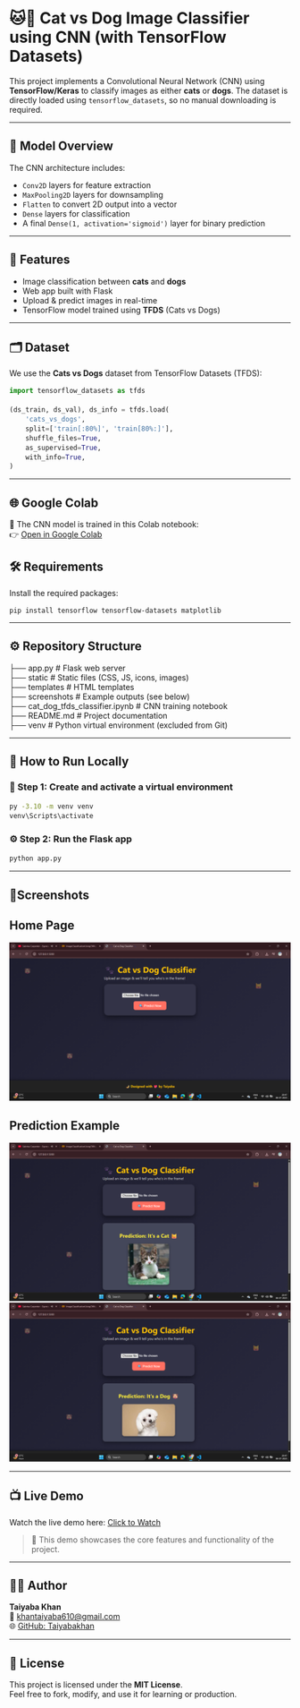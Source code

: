 # 🐱🐶 Cat vs Dog Image Classifier using CNN (with TensorFlow Datasets)

This project implements a Convolutional Neural Network (CNN) using **TensorFlow/Keras** to classify images as either **cats** or **dogs**. The dataset is directly loaded using `tensorflow_datasets`, so no manual downloading is required.

---

## 🧠 Model Overview

The CNN architecture includes:

- `Conv2D` layers for feature extraction
- `MaxPooling2D` layers for downsampling
- `Flatten` to convert 2D output into a vector
- `Dense` layers for classification
- A final `Dense(1, activation='sigmoid')` layer for binary prediction

---
## 🧠 Features

- Image classification between **cats** and **dogs**
- Web app built with Flask
- Upload & predict images in real-time
- TensorFlow model trained using **TFDS** (Cats vs Dogs)
---

## 🗂 Dataset

We use the **Cats vs Dogs** dataset from TensorFlow Datasets (TFDS):

```python
import tensorflow_datasets as tfds

(ds_train, ds_val), ds_info = tfds.load(
    'cats_vs_dogs',
    split=['train[:80%]', 'train[80%:]'],
    shuffle_files=True,
    as_supervised=True,
    with_info=True,
)
```
---
## 🌐 Google Colab

🧠 The CNN model is trained in this Colab notebook:  
👉 [Open in Google Colab](https://colab.research.google.com/drive/1-jzZAy-l_gHMvadgeTSVtPNFvVQSK2Yh)  

## 🛠 Requirements
Install the required packages:

```
pip install tensorflow tensorflow-datasets matplotlib
```
---
## ⚙️ Repository Structure

├── app.py # Flask web server\
├── static # Static files (CSS, JS, icons, images)\
├── templates # HTML templates\
├── screenshots # Example outputs (see below) \
├── cat_dog_tfds_classifier.ipynb # CNN training notebook \
├── README.md # Project documentation  \
 ├── venv # Python virtual environment (excluded from Git)

---

## 🚀 How to Run Locally

### 🔧 Step 1: Create and activate a virtual environment

```bash
py -3.10 -m venv venv
venv\Scripts\activate
```
### ⚙️ Step 2: Run the Flask app
```bash
python app.py
```

---

## 📸Screenshots 

## Home Page 
![Home Page](https://github.com/Taiyabakhan/ImageClassificationUsingCNN/blob/main/Screenshots/Screenshot%20(303).png)

## Prediction Example
![Prediction Example](https://github.com/Taiyabakhan/ImageClassificationUsingCNN/blob/main/Screenshots/Screenshot%20(304).png)
![Prediction Example](https://github.com/Taiyabakhan/ImageClassificationUsingCNN/blob/main/Screenshots/Screenshot%20(305).png)



---
## 📺 Live Demo

Watch the live demo here: [Click to Watch](https://youtu.be/aTTiT15X3fM)

> 🎥 This demo showcases the core features and functionality of the project.
 
--- 
## 👩‍💻 Author

**Taiyaba Khan**  
📧 khantaiyaba610@gmail.com  
🌐 [GitHub: Taiyabakhan](https://github.com/Taiyabakhan)

---

## 📄 License

This project is licensed under the **MIT License**.  
Feel free to fork, modify, and use it for learning or production.
